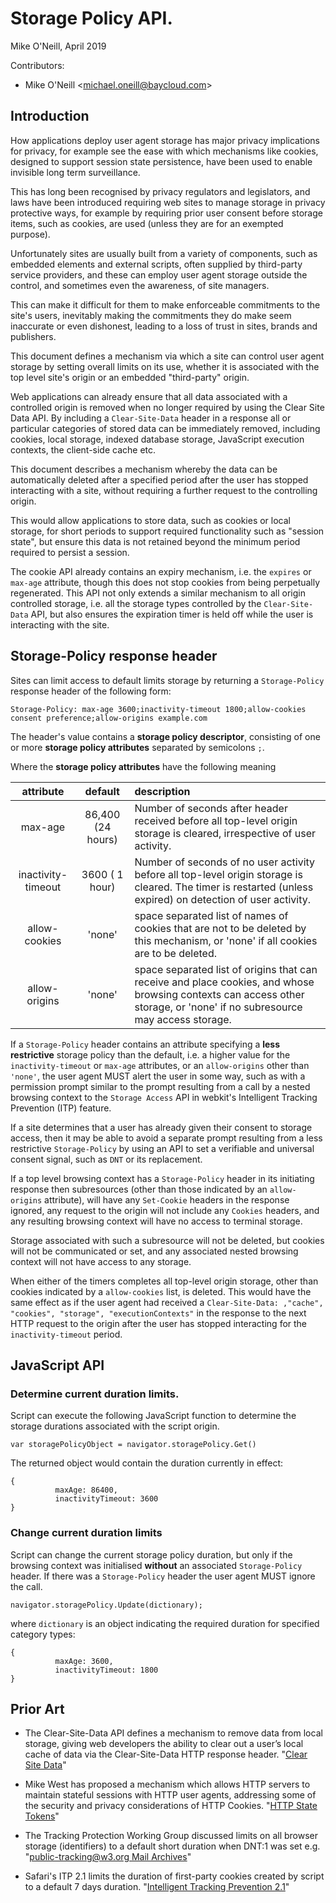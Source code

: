 # Storage Policy API.

Mike O'Neill, April 2019

Contributors:
* Mike O'Neill <[michael.oneill@baycloud.com](mailto:michael.oneill@baycloud.com)>


## Introduction
How applications deploy user agent storage has major privacy implications for privacy, for example
see the ease with which mechanisms like cookies, designed to support session state persistence, 
have been used to enable invisible long term surveillance. 

This has long been recognised by privacy regulators and legislators, 
and laws have been introduced requiring web sites to manage storage in privacy protective ways, 
for example by requiring prior user consent before storage items, such as cookies, 
are used (unless they are for an exempted purpose).

Unfortunately sites are usually built from a variety of components, such as embedded elements and external scripts,
often supplied by third-party service providers, and these can employ user agent storage outside the control, and sometimes
even the awareness, of site managers.

This can make it difficult for them to make enforceable commitments to the site's users, 
inevitably making the commitments they do make seem inaccurate or even dishonest, leading to a loss of trust in sites, brands and publishers.

This document defines a mechanism via which a site can control user agent storage by setting overall limits on its use, 
whether it is associated with the top level site's origin or an embedded "third-party" origin.

Web applications can already ensure that all data associated with a controlled origin is removed when no longer required 
by using the Clear Site Data API. 
By including a `Clear-Site-Data` header in a response all or particular categories of stored data can be immediately removed,
including cookies, local storage, indexed database storage, JavaScript execution contexts, the client-side cache etc.

This document describes a mechanism whereby the data can be automatically deleted after a specified period after the user 
has stopped interacting with a site,
without requiring a further request to the controlling origin.

This would allow applications to store data, such as cookies or local storage,
for short periods to support required functionality such as  "session state",
but ensure this data is not retained beyond the minimum period required to persist a session. 

The cookie API already contains an expiry mechanism, i.e. the `expires` or `max-age` attribute,
though this does not stop cookies from being perpetually regenerated. 
This API not only extends a similar mechanism to all origin controlled storage, 
i.e. all the storage types controlled by the `Clear-Site-Data` API,
but also ensures the expiration timer is held off  while the user is interacting with the site. 

## Storage-Policy response header
Sites can limit access to default limits storage by returning a `Storage-Policy` 
response header of the following form:

`Storage-Policy: max-age 3600;inactivity-timeout 1800;allow-cookies consent preference;allow-origins example.com `

The header's value contains a **storage policy descriptor**, 
consisting of one or more **storage policy attributes** separated by semicolons `;`.


Where the **storage policy attributes** have the following meaning

| attribute        | default    | description  |
| :-------------: |:-------------:| :----- |
| max-age      | 86,400 (24 hours)| Number of seconds after header received before all top-level origin storage is cleared, irrespective of user activity. |
| inactivity-timeout      | 3600 ( 1 hour)| Number of seconds of no user activity before all top-level origin storage is cleared. The timer is restarted (unless expired) on detection of user activity. |
| allow-cookies | 'none' |   space separated list of names of cookies that are not to be deleted by this mechanism, or 'none' if all cookies are to be deleted.|
| allow-origins | 'none' |   space separated list of origins that can receive and place cookies, and whose browsing contexts can access other storage, or 'none' if no subresource may access storage. |

If a `Storage-Policy` header contains an attribute specifying a **less restrictive** storage policy than the default, 
i.e. a higher value for the `inactivity-timeout` or `max-age` attributes, or an `allow-origins` other than `'none'`,
the user agent MUST alert the user in some way, such as with a permission prompt
similar to the prompt resulting from a call by a nested browsing context to the `Storage Access` 
API in webkit's Intelligent Tracking Prevention (ITP) feature.

If a site determines that a user has already given their consent to storage access, 
then it may be able to avoid a separate prompt resulting from a less restrictive `Storage-Policy` 
by using an API to set a verifiable and universal consent signal, such as `DNT` or its replacement.

If a top level browsing context has a `Storage-Policy` header in its initiating response
then subresources (other than those indicated by an `allow-origins` attribute),
will have any `Set-Cookie` headers in the response ignored, 
any request to the origin will not include any `Cookies` headers, and any resulting
browsing context will have no access to terminal storage. 

Storage associated with such a subresource will not be deleted, 
but cookies will not be communicated or set, and any associated nested browsing context will not have access to any storage.

When either of the timers completes all top-level origin storage, other than cookies indicated by a `allow-cookies` list, is deleted.
This would have the same effect as if the user agent had received a `Clear-Site-Data: ,"cache", "cookies", "storage", "executionContexts"`
in the response to the next HTTP request to the origin after the user has stopped interacting for the `inactivity-timeout` period.


## JavaScript API
### Determine current duration limits.
Script can execute the following JavaScript function to determine the storage durations associated with the script origin.

```
var storagePolicyObject = navigator.storagePolicy.Get()
```

The returned object would contain the duration currently in effect:
```
{
          maxAge: 86400,
          inactivityTimeout: 3600
}
```
### Change current duration limits
Script can change the current storage policy duration, 
but only if the browsing context was initialised **without** an associated `Storage-Policy` header.
If there was a `Storage-Policy` header the user agent MUST ignore the call.
```
navigator.storagePolicy.Update(dictionary);
```
where `dictionary` is an object indicating the required duration for specified category types:
```
{
          maxAge: 3600,
          inactivityTimeout: 1800
}

```



## Prior Art
*  The Clear-Site-Data API defines a mechanism to remove data from local storage, 
giving web developers the ability to clear out a user’s local cache of data via the Clear-Site-Data HTTP response header. 
"[Clear Site Data](https://www.w3.org/TR/clear-site-data/)"

*   Mike West has proposed a mechanism which allows HTTP servers to maintain stateful sessions with HTTP user agents, 
addressing some of the security and privacy considerations of HTTP Cookies. 
"[HTTP State Tokens](https://mikewest.github.io/http-state-tokens/draft-west-http-state-tokens.html)" 

*   The Tracking Protection Working Group discussed limits on all browser storage (identifiers) to a default short duration when DNT:1 was set
e.g. 
"[public-tracking@w3.org Mail Archives](https://lists.w3.org/Archives/Public/public-tracking/2013Jun/0262.html)" 

*   Safari's ITP 2.1 limits the duration of first-party cookies created by script to a default 7 days duration. 
"[Intelligent Tracking Prevention 2.1](https://webkit.org/blog/8613/intelligent-tracking-prevention-2-1/)"



  
